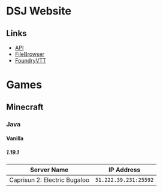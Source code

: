 # DSJ Website

## Links

- [API](https://dsj-api.herokuapp.com/)
- [FileBrowser](http://limberdelimon.duckdns.org:47034/)
- [FoundryVTT](http://limberdelimon.duckdns.org:30000/)

# Games

## Minecraft

### Java

#### Vanilla

##### 1.19.1

| Server Name | IP Address |
|---|---|
| Caprisun 2: Electric Bugaloo | `51.222.39.231:25592` |
